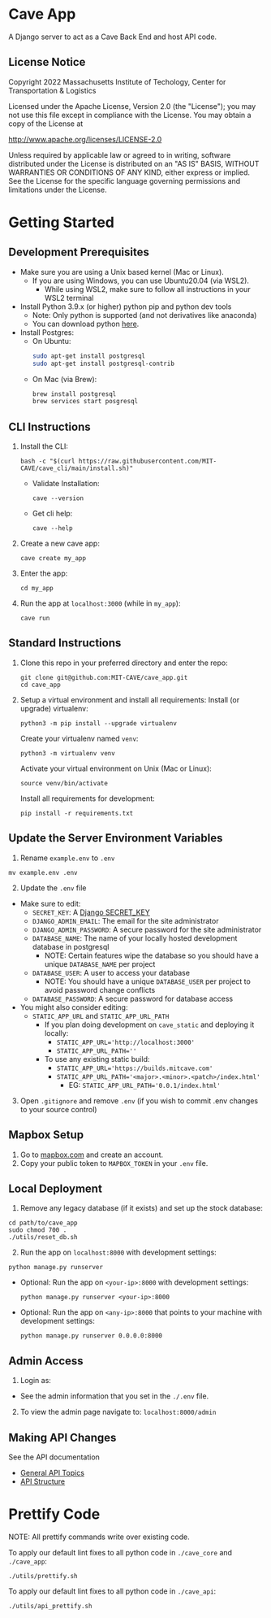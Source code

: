 # Cave App
A Django server to act as a Cave Back End and host API code.

## License Notice

Copyright 2022 Massachusetts Institute of Techology, Center for Transportation & Logistics

Licensed under the Apache License, Version 2.0 (the "License"); you may not use this file except in compliance with the License. You may obtain a copy of the License at

http://www.apache.org/licenses/LICENSE-2.0

Unless required by applicable law or agreed to in writing, software distributed under the License is distributed on an "AS IS" BASIS, WITHOUT WARRANTIES OR CONDITIONS OF ANY KIND, either express or implied. See the License for the specific language governing permissions and limitations under the License.

# Getting Started

## Development Prerequisites

- Make sure you are using a Unix based kernel (Mac or Linux).
  - If you are using Windows, you can use Ubuntu20.04 (via WSL2).
    - While using WSL2, make sure to follow all instructions in your WSL2 terminal
- Install Python 3.9.x (or higher) python pip and python dev tools
  - Note: Only python is supported (and not derivatives like anaconda)
  - You can download python [here](https://www.python.org/downloads/).
- Install Postgres:
  - On Ubuntu:
    ```sh
    sudo apt-get install postgresql
    sudo apt-get install postgresql-contrib
    ```
  - On Mac (via Brew):
    ```sh
    brew install postgresql
    brew services start posgresql
    ```

## CLI Instructions

1. Install the CLI:
    ```
    bash -c "$(curl https://raw.githubusercontent.com/MIT-CAVE/cave_cli/main/install.sh)"
    ```
    - Validate Installation:
      ```
      cave --version
      ```
    - Get cli help:
      ```
      cave --help
      ```

2. Create a new cave app:
    ```
    cave create my_app
    ```

3. Enter the app:
    ```
    cd my_app
    ```

4. Run the app at `localhost:3000` (while in `my_app`):
    ```
    cave run
    ```

## Standard Instructions

1. Clone this repo in your preferred directory and enter the repo:
    ```
    git clone git@github.com:MIT-CAVE/cave_app.git
    cd cave_app
    ```

2. Setup a virtual environment and install all requirements:
    Install (or upgrade) virtualenv:
    ```
    python3 -m pip install --upgrade virtualenv
    ```
    Create your virtualenv named `venv`:
    ```
    python3 -m virtualenv venv
    ```
    Activate your virtual environment on Unix (Mac or Linux):
    ```
    source venv/bin/activate
    ```
    Install all requirements for development:
    ```
    pip install -r requirements.txt
    ```

## Update the Server Environment Variables

1. Rename `example.env` to `.env`
  ```
  mv example.env .env
  ```
2. Update the `.env` file
  - Make sure to edit:
    - `SECRET_KEY`: A [Django SECRET_KEY](https://docs.djangoproject.com/en/4.1/ref/settings/#secret-key)
    - `DJANGO_ADMIN_EMAIL`: The email for the site administrator
    - `DJANGO_ADMIN_PASSWORD`: A secure password for the site administrator
    - `DATABASE_NAME`: The name of your locally hosted development database in postgresql
      - NOTE: Certain features wipe the database so you should have a unique `DATABASE_NAME` per project
    - `DATABASE_USER`: A user to access your database
      - NOTE: You should have a unique `DATABASE_USER` per project to avoid password change conflicts
    - `DATABASE_PASSWORD`: A secure password for database access
  - You might also consider editing:
    - `STATIC_APP_URL` and `STATIC_APP_URL_PATH`
      - If you plan doing development on `cave_static` and deploying it locally:
        - `STATIC_APP_URL='http://localhost:3000'`
        - `STATIC_APP_URL_PATH=''`
      - To use any existing static build:
        - `STATIC_APP_URL='https://builds.mitcave.com'`
        - `STATIC_APP_URL_PATH='<major>.<minor>.<patch>/index.html'`
          - EG: `STATIC_APP_URL_PATH='0.0.1/index.html'`
3. Open `.gitignore` and remove `.env` (if you wish to commit .env changes to your source control)


## Mapbox Setup

1. Go to [mapbox.com](https://mapbox.com) and create an account.
2. Copy your public token to `MAPBOX_TOKEN` in your `.env` file.


## Local Deployment

1. Remove any legacy database (if it exists) and set up the stock database:
  ```
  cd path/to/cave_app
  sudo chmod 700 .
  ./utils/reset_db.sh
  ```
2. Run the app on `localhost:8000` with development settings:
  ```
  python manage.py runserver
  ```
  - Optional: Run the app on `<your-ip>:8000` with development settings:
    ```
    python manage.py runserver <your-ip>:8000
    ```

  - Optional: Run the app on `<any-ip>:8000` that points to your machine with development settings:
    ```
    python manage.py runserver 0.0.0.0:8000
    ```

## Admin Access
1. Login as:
  - See the admin information that you set in the `./.env` file.

2. To view the admin page navigate to: `localhost:8000/admin`

## Making API Changes
See the API documentation
- [General API Topics](cave_api/README.md)
- [API Structure](cave_api/README_API_STRUCTURE.md)

# Prettify Code
NOTE: All prettify commands write over existing code.

To apply our default lint fixes to all python code in `./cave_core` and `./cave_app`:
```
./utils/prettify.sh
```

To apply our default lint fixes to all python code in `./cave_api`:
```
./utils/api_prettify.sh
```
